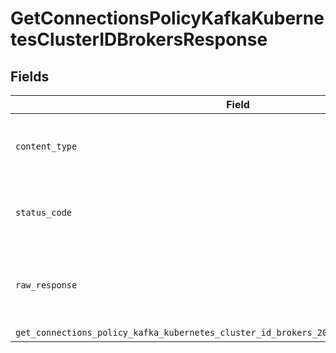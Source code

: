 # GetConnectionsPolicyKafkaKubernetesClusterIDBrokersResponse


## Fields

| Field                                                                                     | Type                                                                                      | Required                                                                                  | Description                                                                               |
| ----------------------------------------------------------------------------------------- | ----------------------------------------------------------------------------------------- | ----------------------------------------------------------------------------------------- | ----------------------------------------------------------------------------------------- |
| `content_type`                                                                            | *str*                                                                                     | :heavy_check_mark:                                                                        | HTTP response content type for this operation                                             |
| `status_code`                                                                             | *int*                                                                                     | :heavy_check_mark:                                                                        | HTTP response status code for this operation                                              |
| `raw_response`                                                                            | [requests.Response](https://requests.readthedocs.io/en/latest/api/#requests.Response)     | :heavy_minus_sign:                                                                        | Raw HTTP response; suitable for custom response parsing                                   |
| `get_connections_policy_kafka_kubernetes_cluster_id_brokers_200_application_json_strings` | List[*str*]                                                                               | :heavy_minus_sign:                                                                        | Success                                                                                   |